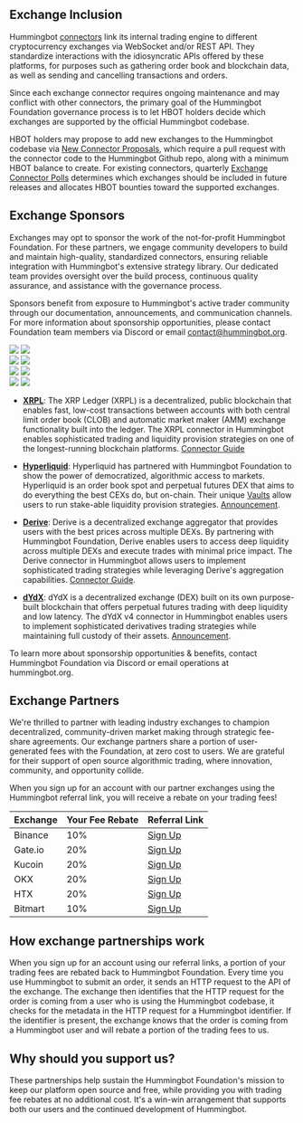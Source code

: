 ## Exchange Inclusion

Hummingbot [connectors](/connectors) link its internal trading engine to different cryptocurrency exchanges via WebSocket and/or REST API. They standardize interactions with the idiosyncratic APIs offered by these platforms, for purposes such as gathering order book and blockchain data, as well as sending and cancelling transactions and orders.

Since each exchange connector requires ongoing maintenance and may conflict with other connectors, the primary goal of the Hummingbot Foundation governance process is to let HBOT holders decide which exchanges are supported by the official Hummingbot codebase.

HBOT holders may propose to add new exchanges to the Hummingbot codebase via [New Connector Proposals](/governance/proposals), which require a pull request with the connector code to the Hummingbot Github repo, along with a minimum HBOT balance to create. For existing connectors, quarterly [Exchange Connector Polls](/governance/polls) determines which exchanges should be included in future releases and allocates HBOT bounties toward the supported exchanges.

## Exchange Sponsors

Exchanges may opt to sponsor the work of the not-for-profit Hummingbot Foundation. For these partners, we engage community developers to build and maintain high-quality, standardized connectors, ensuring reliable integration with Hummingbot's extensive strategy library. Our dedicated team provides oversight over the build process, continuous quality assurance, and assistance with the governance process.

Sponsors benefit from exposure to Hummingbot's active trader community through our documentation, announcements, and communication channels. For more information about sponsorship opportunities, please contact Foundation team members via Discord or email <contact@hummingbot.org>.

<div class="flex-container">
  <div class="flex-item">
    <img src="/assets/logos/xrpl-dark.png" class="dark-logo"/>
    <img src="/assets/logos/xrpl-light.png" class="light-logo"/>
  </div>
  <div class="flex-item">
    <img src="/assets/logos/hyperliquid-dark.png" class="dark-logo"/>
    <img src="/assets/logos/hyperliquid-light.png" class="light-logo"/>
  </div>
  <div class="flex-item">
    <img src="/assets/logos/dydx-dark.png" class="dark-logo"/>
    <img src="/assets/logos/dydx-light.png" class="light-logo"/>
  </div>
  <div class="flex-item">
    <img src="/assets/logos/derive-dark.png" class="dark-logo"/>
    <img src="/assets/logos/derive-light.png" class="light-logo"/>
  </div>
</div>

- [**XRPL**](https://xrpl.org/): The XRP Ledger (XRPL) is a decentralized, public blockchain that enables fast, low-cost transactions between accounts with both central limit order book (CLOB) and automatic market maker (AMM) exchange functionality built into the ledger. The XRPL connector in Hummingbot enables sophisticated trading and liquidity provision strategies on one of the longest-running blockchain platforms. [Connector Guide](/blog/hummingbot-unveils-new-connector-to-xrp-ledger-in-version-20/)

- [**Hyperliquid**](https://hyperliquid.xyz/): Hyperliquid has partnered with Hummingbot Foundation to show the power of democratized, algorithmic access to markets. Hyperliquid is an order book spot and perpetual futures DEX that aims to do everything the best CEXs do, but on-chain. Their unique [Vaults](https://app.hyperliquid.xyz/vaults) allow users to run stake-able liquidity provision strategies. [Announcement](https://twitter.com/_hummingbot/status/1768690918557970846).

- [**Derive**](https://derive.fi/): Derive is a decentralized exchange aggregator that provides users with the best prices across multiple DEXs. By partnering with Hummingbot Foundation, Derive enables users to access deep liquidity across multiple DEXs and execute trades with minimal price impact. The Derive connector in Hummingbot allows users to implement sophisticated trading strategies while leveraging Derive's aggregation capabilities. [Connector Guide](/blog/posts/using-derive-with-hummingbot/).

- [**dYdX**](https://dydx.exchange/): dYdX is a decentralized exchange (DEX) built on its own purpose-built blockchain that offers perpetual futures trading with deep liquidity and low latency. The dYdX v4 connector in Hummingbot enables users to implement sophisticated derivatives trading strategies while maintaining full custody of their assets. [Announcement](/blog/announcing-the-new-dydx-v4-connector-in-hummingbot/).

To learn more about sponsorship opportunities & benefits, contact Hummingbot Foundation via Discord or email operations at hummingbot.org.

## Exchange Partners

We're thrilled to partner with leading industry exchanges to champion decentralized, community-driven market making through strategic fee-share agreements. Our exchange partners share a portion of user-generated fees with the Foundation, at zero cost to users. We are grateful for their support of open source algorithmic trading, where innovation, community, and opportunity collide.

When you sign up for an account with our partner exchanges using the Hummingbot referral link, you will receive a rebate on your trading fees!

| Exchange | Your Fee Rebate | Referral Link |
|----------|----------------|---------------|
| Binance  | 10%           | [Sign Up](https://accounts.binance.com/register?ref=CBWO4LU6) |
| Gate.io  | 20%           | [Sign Up](https://www.gate.io/referral/invite/HBOTGATE_0_103) |
| Kucoin   | 20%           | [Sign Up](https://www.kucoin.com/r/af/hummingbot) |
| OKX      | 20%           | [Sign Up](https://www.okx.com/join/1931920269) |
| HTX      | 20%           | [Sign Up](https://www.htx.com.pk/invite/en-us/1h?invite_code=re4w9223) |
| Bitmart  | 10%           | [Sign Up](https://www.bitmart.com/invite/Hummingbot/en) |

## How exchange partnerships work

When you sign up for an account using our referral links, a portion of your trading fees are rebated back to Hummingbot Foundation. Every time you use Hummingbot to submit an order, it sends an HTTP request to the API of the exchange. The exchange then identifies that the HTTP request for the order is coming from a user who is using the Hummingbot codebase, it checks for the metadata in the HTTP request for a Hummingbot identifier. If the identifier is present, the exchange knows that the order is coming from a Hummingbot user and will rebate a portion of the trading fees to us.
 
## Why should you support us?

These partnerships help sustain the Hummingbot Foundation's mission to keep our platform open source and free, while providing you with trading fee rebates at no additional cost. It's a win-win arrangement that supports both our users and the continued development of Hummingbot.

